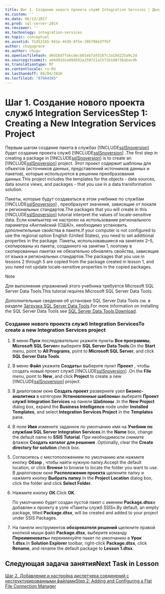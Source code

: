 ```yaml
---
title: Шаг 1. Создание нового проекта служб Integration Services | Документы Майкрософт
ms.custom: ''
ms.date: 06/13/2017
ms.prod: sql-server-2014
ms.reviewer: ''
ms.technology: integration-services
ms.topic: conceptual
ms.assetid: f14521b5-941e-443b-8f5e-385f98e37fbf
author: chugugrace
ms.author: chugu
ms.openlocfilehash: d6d16d7febcdecb01eb7a93167c2a18d225a9c2d
ms.sourcegitcommit: ad4d92dce894592a259721a1571b1d8736abacdb
ms.translationtype: MT
ms.contentlocale: ru-RU
ms.lasthandoff: 08/04/2020
ms.locfileid: "87664365"
---
```

# <a name="step-1-creating-a-new-integration-services-project"></a><span data-ttu-id="e294d-102">Шаг 1. Создание нового проекта служб Integration Services</span><span class="sxs-lookup"><span data-stu-id="e294d-102">Step 1: Creating a New Integration Services Project</span></span>
  <span data-ttu-id="e294d-103">Первым шагом создания пакета в службах [!INCLUDE[ssISnoversion](../includes/ssisnoversion-md.md)] будет создание проекта служб [!INCLUDE[ssISnoversion](../includes/ssisnoversion-md.md)] .</span><span class="sxs-lookup"><span data-stu-id="e294d-103">The first step in creating a package in [!INCLUDE[ssISnoversion](../includes/ssisnoversion-md.md)] is to create an [!INCLUDE[ssISnoversion](../includes/ssisnoversion-md.md)] project.</span></span> <span data-ttu-id="e294d-104">Этот проект содержит шаблоны для объектов (источников данных, представлений источников данных и пакетов), которые используются в решении преобразования данных.</span><span class="sxs-lookup"><span data-stu-id="e294d-104">This project includes the templates for the objects - data sources, data source views, and packages - that you use in a data transformation solution.</span></span>  
  
 <span data-ttu-id="e294d-105">Пакеты, которые будут создаваться в этом учебнике по службам [!INCLUDE[ssISnoversion](../includes/ssisnoversion-md.md)] , преобразуют значения, зависящие от локаля и региональных стандартов.</span><span class="sxs-lookup"><span data-stu-id="e294d-105">The packages that you will create in this [!INCLUDE[ssISnoversion](../includes/ssisnoversion-md.md)] tutorial interpret the values of locale-sensitive data.</span></span> <span data-ttu-id="e294d-106">Если компьютер не настроен на использование регионального параметра «Английский (США)», необходимо установить дополнительные свойства в пакете.</span><span class="sxs-lookup"><span data-stu-id="e294d-106">If your computer is not configured to use the regional option English (United States), you need to set additional properties in the package.</span></span> <span data-ttu-id="e294d-107">Пакеты, использовавшиеся на занятиях 2–5, скопированы из пакета, созданного на занятии 1, поэтому в скопированных пакетах не обязательно обновлять свойства, зависящие от языка и региональных стандартов.</span><span class="sxs-lookup"><span data-stu-id="e294d-107">The packages that you use in lessons 2 through 5 are copied from the package created in lesson 1, and you need not update locale-sensitive properties in the copied packages.</span></span>  
  
> [!NOTE]  
>  <span data-ttu-id="e294d-108">Для выполнения упражнений этого учебника требуется Microsoft SQL Server Data Tools.</span><span class="sxs-lookup"><span data-stu-id="e294d-108">This tutorial requires Microsoft SQL Server Data Tools.</span></span>  
>   
>  <span data-ttu-id="e294d-109">Дополнительные сведения об установке SQL Server Data Tools см. в разделе [Загрузка SQL Server Data Tools](https://msdn.microsoft.com/data/hh297027).</span><span class="sxs-lookup"><span data-stu-id="e294d-109">For more information on installing the SQL Server Data Tools see [SQL Server Data Tools Download](https://msdn.microsoft.com/data/hh297027).</span></span>  
  
### <a name="to-create-a-new-integration-services-project"></a><span data-ttu-id="e294d-110">Создание нового проекта служб Integration Services</span><span class="sxs-lookup"><span data-stu-id="e294d-110">To create a new Integration Services project</span></span>  
  
1.  <span data-ttu-id="e294d-111">В меню **Пуск** последовательно укажите пункты **Все программы**, **Microsoft SQL Server**и выберите **SQL Server Data Tools**.</span><span class="sxs-lookup"><span data-stu-id="e294d-111">On the **Start** menu, point to **All Programs**, point to **Microsoft SQL Server**, and click **SQL Server Data Tools**.</span></span>  
  
2.  <span data-ttu-id="e294d-112">В меню **Файл** укажите **Создать**и выберите пункт **Проект** , чтобы создать новый проект служб [!INCLUDE[ssISnoversion](../includes/ssisnoversion-md.md)] .</span><span class="sxs-lookup"><span data-stu-id="e294d-112">On the **File** menu, point to **New**, and click **Project** to create a new [!INCLUDE[ssISnoversion](../includes/ssisnoversion-md.md)] project.</span></span>  
  
3.  <span data-ttu-id="e294d-113">В диалоговом окне **Создать проект** разверните узел **Бизнес-аналитика** в категории **Установленные шаблоны**и выберите **Проект служб Integration Services** на панели **Шаблоны** .</span><span class="sxs-lookup"><span data-stu-id="e294d-113">In the **New Project** dialog box, expand the **Business Intelligence** node under **Installed Templates**, and select **Integration Services Project** in the **Templates** pane.</span></span>  
  
4.  <span data-ttu-id="e294d-114">В поле **Имя** измените заданное по умолчанию имя на **Учебник по службам SQL Server Integration Services**.</span><span class="sxs-lookup"><span data-stu-id="e294d-114">In the **Name** box, change the default name to **SSIS Tutorial**.</span></span> <span data-ttu-id="e294d-115">При необходимости снимите флажок **Создать каталог для решения** .</span><span class="sxs-lookup"><span data-stu-id="e294d-115">Optionally, clear the **Create directory for solution** check box.</span></span>  
  
5.  <span data-ttu-id="e294d-116">Согласитесь с местоположением по умолчанию или нажмите кнопку **Обзор** , чтобы найти нужную папку.</span><span class="sxs-lookup"><span data-stu-id="e294d-116">Accept the default location, or click **Browse** to browse to locate the folder you want to use.</span></span> <span data-ttu-id="e294d-117">В диалоговом окне **Расположение проекта** щелкните папку и нажмите кнопку **Выбрать папку**.</span><span class="sxs-lookup"><span data-stu-id="e294d-117">In the **Project Location** dialog box, click the folder and click **Select Folder**.</span></span>  
  
6.  <span data-ttu-id="e294d-118">Нажмите кнопку **ОК**.</span><span class="sxs-lookup"><span data-stu-id="e294d-118">Click **OK**.</span></span>  
  
     <span data-ttu-id="e294d-119">По умолчанию будет создан пустой пакет с именем **Package.dtsx**и добавлен к проекту в узле «Пакеты служб SSIS».</span><span class="sxs-lookup"><span data-stu-id="e294d-119">By default, an empty package, titled **Package.dtsx**, will be created and added to your project under SSIS Packages.</span></span>  
  
7.  <span data-ttu-id="e294d-120">На панели инструментов **обозревателя решений** щелкните правой кнопкой мыши файл **Package.dtsx**, выберите команду **Переименовать**и переименуйте пакет по умолчанию в **Урок 1.dtsx**.</span><span class="sxs-lookup"><span data-stu-id="e294d-120">In **Solution Explorer** toolbar, right-click **Package.dtsx**, click **Rename**, and rename the default package to **Lesson 1.dtsx**.</span></span>  
  
## <a name="next-task-in-lesson"></a><span data-ttu-id="e294d-121">Следующая задача занятия</span><span class="sxs-lookup"><span data-stu-id="e294d-121">Next Task in Lesson</span></span>  
 [<span data-ttu-id="e294d-122">Шаг 2. Добавление и настройка диспетчера соединений с неструктурированными файлами</span><span class="sxs-lookup"><span data-stu-id="e294d-122">Step 2: Adding and Configuring a Flat File Connection Manager</span></span>](lesson-1-2-adding-and-configuring-a-flat-file-connection-manager.md)  
  
  
